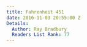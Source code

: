 ```yaml
---
title: Fahrenheit 451
date: 2016-11-03 20:55:00 Z
Details:
  Author: Ray Bradbury
  Readers List Rank: 77
---
```


